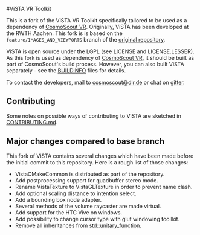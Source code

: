 #ViSTA VR Toolkit

This is a fork of the ViSTA VR Toolkit specifically tailored to be used as a dependency of [CosmoScout VR](https://github.com/cosmoscout/cosmoscout-vr).
Originally, ViSTA has been developed at the RWTH Aachen. This fork is is based on the `feature/IMAGES_AND_VIEWPORTS` branch of the [original repository](https://devhub.vr.rwth-aachen.de/VR-Group/ViSTA).

ViSTA is open source under the LGPL (see LICENSE and LICENSE.LESSER). As this fork is used as dependency of [CosmoScout VR](https://github.com/cosmoscout/cosmoscout-vr), it should be built as part of CosmoScout's build process. However, you can also built ViSTA separately - see the [BUILDINFO](VistaCoreLibs/BUILDINFO) files for details.

To contact the developers, mail to cosmoscout@dlr.de or chat on [gitter](https://gitter.im/cosmoscout/community).

## Contributing

Some notes on possible ways of contributing to ViSTA are sketched in [CONTRIBUTING.md](CONTRIBUTING.md).

## Major changes compared to base branch

This fork of ViSTA contains several changes which have been made before the initial commit to this repository. Here is a rough list of those changes:

* VistaCMakeCommon is distributed as part of the repository.
* Add postprocessing support for quadbuffer stereo mode.
* Rename VistaTexture to VistaGLTexture in order to prevent name clash.
* Add optional scaling distance to intention select.
* Add a bounding box node adapter.
* Several methods of the volume raycaster are made virtual.
* Add support for the HTC Vive on windows.
* Add possibility to change cursor type with glut windowing toollkit.
* Remove all inheritances from std::unitary_function.
